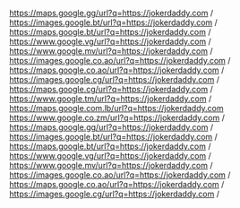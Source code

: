 https://maps.google.gg/url?q=https://jokerdaddy.com /
https://images.google.bt/url?q=https://jokerdaddy.com /
https://maps.google.bt/url?q=https://jokerdaddy.com /
https://www.google.vg/url?q=https://jokerdaddy.com /
https://www.google.mv/url?q=https://jokerdaddy.com /
https://images.google.co.ao/url?q=https://jokerdaddy.com /
https://maps.google.co.ao/url?q=https://jokerdaddy.com /
https://images.google.cg/url?q=https://jokerdaddy.com /
https://maps.google.cg/url?q=https://jokerdaddy.com /
https://www.google.tm/url?q=https://jokerdaddy.com /
https://maps.google.com.lb/url?q=https://jokerdaddy.com 
https://www.google.co.zm/url?q=https://jokerdaddy.com /
https://maps.google.gg/url?q=https://jokerdaddy.com /
https://images.google.bt/url?q=https://jokerdaddy.com /
https://maps.google.bt/url?q=https://jokerdaddy.com /
https://www.google.vg/url?q=https://jokerdaddy.com /
https://www.google.mv/url?q=https://jokerdaddy.com /
https://images.google.co.ao/url?q=https://jokerdaddy.com /
https://maps.google.co.ao/url?q=https://jokerdaddy.com /
https://images.google.cg/url?q=https://jokerdaddy.com /
